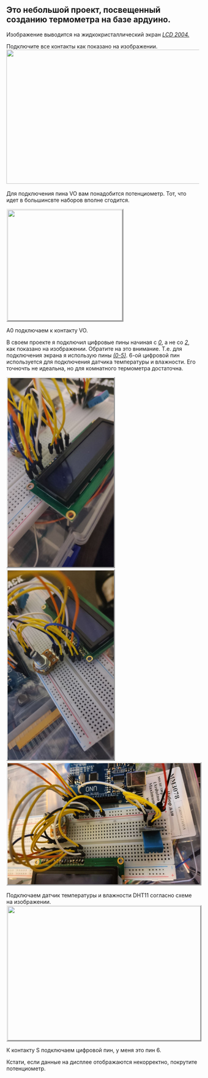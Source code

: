 <h2>Это небольшой проект, посвещенный созданию термометра на базе ардуино.</h2>
<p></p>
<p>Изображение выводится на жидкокристаллический экран <span style="text-decoration: underline;"><em>LCD 2004.</em></span><span style="text-decoration: underline;"><em></em></span></p>
<p>Подключите все контакты как показано на изображении.<img src="https://iarduino.ru/img/upload/ec1b127e9972f382e70c63734c2d44b2.jpg" alt="" width="627" height="350" /></p>
<p>Для подключения пина VO вам понадобится потенциометр. Тот, что идет в большинсвте наборов вполне сгодится.</p>
<p><img src="https://arduinomaster.ru/wp-content/uploads/2017/09/2_20_11-300x289.jpg" width="300" height="289" style="border-style: outset;" alt="" /></p>
<p>А0 подключаем к контакту VO.&nbsp;</p>
<p>В своем проекте я подключил цифровые пины начиная с <span style="text-decoration: underline;"><em>0</em></span>, а не со <span style="text-decoration: underline;"><em>2</em></span>, как показано на изображении. Обратите на это внимание. Т.е. для подключения экрана я использую пины <span style="text-decoration: underline;"><em>(0-5)</em></span>. 6-ой цифровой пин используется для подключения датчика температуры и влажности. Его точночть не идеальна, но для комнатного термометра достаточна.</p>
<p><img src="https://github.com/arfshukhov/arduterm/blob/main/photos/photo_2023-01-15_19-26-53.jpg?raw=true" alt="" width="278" height="493" style="border-style: outset;" /><img src="https://github.com/arfshukhov/arduterm/blob/main/photos/photo_2023-01-15_19-26-55.jpg?raw=true" alt="" width="278" height="494" style="border-style: outset;" /><img src="https://github.com/arfshukhov/arduterm/blob/main/photos/photo_2023-01-15_19-26-50.jpg?raw=true" alt="" width="562" height="316" style="border-style: outset;" /></p>
<p>Подключаем датчик температуры и влажности DHT11 согласно схеме на изображении.<img src="https://роботехника18.рф/wp-content/uploads/2016/06/ustrojstvo-datchika-dht11.jpg" alt="" style="border-style: outset;" width="620" height="350" /></p>
<p>К контакту S подключаем цифровой пин, у меня это пин 6.</p>
<p>Кстати, если данные на дисплее отображаются некорректно, покрутите потенциометр.</p>
<p></p>
